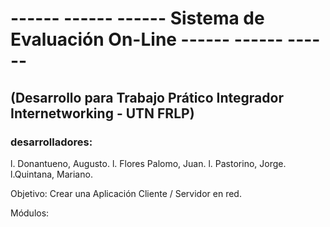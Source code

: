 # ------ ------ ------ Sistema de Evaluación On-Line ------ ------  ------ 

##  (Desarrollo para Trabajo Prático Integrador Internetworking - UTN FRLP)
 
### desarrolladores: 

l. Donantueno, Augusto.
l. Flores Palomo, Juan.
l. Pastorino, Jorge.
l.Quintana, Mariano.

Objetivo: Crear una Aplicación Cliente / Servidor en red.

Módulos:

 

